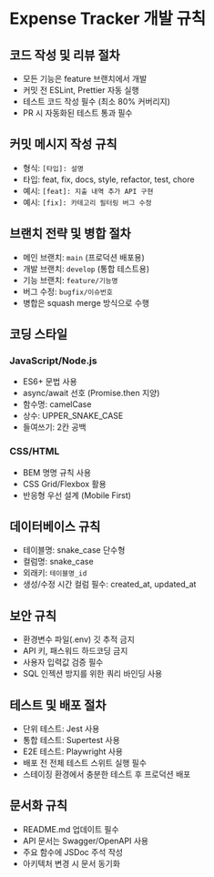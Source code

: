 # Expense Tracker 개발 규칙

## 코드 작성 및 리뷰 절차
* 모든 기능은 feature 브랜치에서 개발
* 커밋 전 ESLint, Prettier 자동 실행
* 테스트 코드 작성 필수 (최소 80% 커버리지)
* PR 시 자동화된 테스트 통과 필수

## 커밋 메시지 작성 규칙
* 형식: `[타입]: 설명`
* 타입: feat, fix, docs, style, refactor, test, chore
* 예시: `[feat]: 지출 내역 추가 API 구현`
* 예시: `[fix]: 카테고리 필터링 버그 수정`

## 브랜치 전략 및 병합 절차
* 메인 브랜치: `main` (프로덕션 배포용)
* 개발 브랜치: `develop` (통합 테스트용)
* 기능 브랜치: `feature/기능명`
* 버그 수정: `bugfix/이슈번호`
* 병합은 squash merge 방식으로 수행

## 코딩 스타일
### JavaScript/Node.js
- ES6+ 문법 사용
- async/await 선호 (Promise.then 지양)
- 함수명: camelCase
- 상수: UPPER_SNAKE_CASE
- 들여쓰기: 2칸 공백

### CSS/HTML
- BEM 명명 규칙 사용
- CSS Grid/Flexbox 활용
- 반응형 우선 설계 (Mobile First)

## 데이터베이스 규칙
* 테이블명: snake_case 단수형
* 컬럼명: snake_case
* 외래키: `테이블명_id`
* 생성/수정 시간 컬럼 필수: created_at, updated_at

## 보안 규칙
* 환경변수 파일(.env) 깃 추적 금지
* API 키, 패스워드 하드코딩 금지
* 사용자 입력값 검증 필수
* SQL 인젝션 방지를 위한 쿼리 바인딩 사용

## 테스트 및 배포 절차
* 단위 테스트: Jest 사용
* 통합 테스트: Supertest 사용
* E2E 테스트: Playwright 사용
* 배포 전 전체 테스트 스위트 실행 필수
* 스테이징 환경에서 충분한 테스트 후 프로덕션 배포

## 문서화 규칙
* README.md 업데이트 필수
* API 문서는 Swagger/OpenAPI 사용
* 주요 함수에 JSDoc 주석 작성
* 아키텍처 변경 시 문서 동기화
